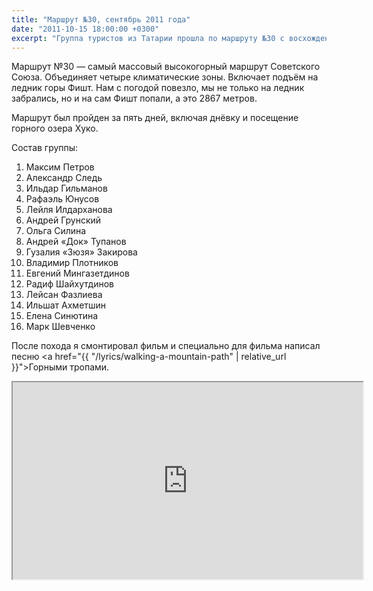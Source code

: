 ```yaml
---
title: "Маршрут №30, сентябрь 2011 года"
date: "2011-10-15 18:00:00 +0300"
excerpt: "Группа туристов из Татарии прошла по маршруту №30 с восхождением на Фишт в сентябре 2011 года."
---
```


Маршрут №30&nbsp;&mdash; самый массовый высокогорный маршрут Советского Союза. Объединяет четыре климатические зоны.
Включает подъём на ледник горы Фишт. Нам с погодой повезло, мы не только на ледник забрались, но и на сам Фишт попали, а это 2867 метров.

Маршрут был пройден за пять дней, включая днёвку и посещение горного озера Хуко.

Состав группы:

<ol>
  <li>Максим Петров</li>
  <li>Александр Следь</li>
  <li>Ильдар Гильманов</li>
  <li>Рафаэль Юнусов</li>
  <li>Лейля Илдарханова</li>
  <li>Андрей Грунский</li>
  <li>Ольга Силина</li>
  <li>Андрей &laquo;Док&raquo; Тупанов</li>
  <li>Гузалия &laquo;Зюзя&raquo; Закирова</li>
  <li>Владимир Плотников</li>
  <li>Евгений Мингазетдинов</li>
  <li>Радиф Шайхутдинов</li>
  <li>Лейсан Фазлиева</li>
  <li>Ильшат Ахметшин</li>
  <li>Елена Синютина</li>
  <li>Марк Шевченко</li>
</ol>

После похода я смонтировал фильм и специально для фильма написал песню <a href="{{ "/lyrics/walking-a-mountain-path" | relative_url }}">Горными тропами</a>.

<div class="video-wrapper">
  <iframe width="560" height="315" src="https://www.youtube.com/embed/5y5sw7IOsm4" allow="accelerometer; autoplay; encrypted-media; gyroscope; picture-in-picture" allowfullscreen></iframe>
</div>
